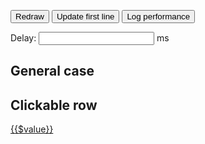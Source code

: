 <button type="button" ng-click="$ctrl.redraw()">Redraw</button>
<button type="button" ng-click="$ctrl.changeDataOnFirstLine()">Update first line</button>
<button type="button" ng-click="$ctrl.showPerformances()">Log performance</button>

<div class="inline-component">
  Delay: <input data-label="Delay" data-unit="ms" type="number" ng-model="$ctrl.delay"> ms
</div>

## General case

<!-- Remote data + on-the-fly loading +  filtering -->
<!--<label class="oui-label" for="searchText1">Find: </label>
<input id="searchText1" name="searchText1" type="search" class="oui-input oui-input_inline"
  data-ng-change="$ctrl.onSearchText('list1')"
  data-ng-model="$ctrl.searchText"
  data-ng-model-options="{ debounce: 400 }">
<oui-table
  id="list1"
  ng-if="$ctrl.trigger"
  rows-loader="$ctrl.loadPartialData($config)"
  row-loader="$ctrl.loadRow($row)"
  page-size="25">
  <column property="firstName" sortable="asc"></column>
  <column property="lastName" sortable></column>
  <column title="'Mère'" property="parents.mother.lastName" sortable>
    {{row.parents.mother.lastName}}, {{row.parents.mother.firstName}}
  </column>
  <column title="'Père'" property="parents.father.lastName" sortable>
    {{row.parents.father.lastName}}, {{row.parents.father.firstName}}
  </column>
  <column property="email" sortable>
    <a href="mailto:{{$value}}">{{$ctrl.label}}: {{$value}}</a>
  </column>
  <column property="phone"></column>
  <column property="birth" sortable>
    {{$value|date:short}}
  </column>
</oui-table> -->

<!-- Remote data -->
<!-- <oui-table rows-loader="$ctrl.loadData($config)" ng-if="$ctrl.trigger" page-size="10">
  <column property="firstName" sortable="asc"></column>
  <column property="lastName" sortable></column>
  <column title="'Mère'" property="parents.mother.lastName" sortable>
    {{row.parents.mother.lastName}}, {{row.parents.mother.firstName}}
  </column>
  <column title="'Père'" property="parents.father.lastName" sortable>
    {{row.parents.father.lastName}}, {{row.parents.father.firstName}}
  </column>
  <column property="email" sortable>
    <a href="mailto:{{$value}}">{{$ctrl.label}}: {{$value}}</a>
  </column>
  <column property="phone"></column>
  <column property="birth" sortable>
    {{$value|date:short}}
  </column>
  <pagination>
    <simple-pagination current-page="$table.getCurrentPage()"
      page-count="$table.getPageCount()"
      on-next-page="$table.nextPage()"
      on-previous-page="$table.previousPage()"></simple-pagination>
  </pagination>
</oui-table> -->

<!-- Local data + on-the-fly loading + filtering -->
<!-- <label class="oui-label" for="searchText3">Find: </label>
<input id="searchText3" name="searchText3" type="search" class="oui-input oui-input_inline"
  data-ng-change="$ctrl.onSearchText('list3')"
  data-ng-model="$ctrl.searchText"
  data-ng-model-options="{ debounce: 400 }">
<oui-table ng-if="$ctrl.trigger"
  id="list3"
  rows="$ctrl.data"
  row-loader="$ctrl.loadRow($row)"
  page-size="25">
  <column property="firstName" sortable="asc"></column>
  <column property="lastName" sortable></column>
  <column title="'Mère'" property="parents.mother.lastName" sortable>
    {{row.parents.mother.lastName}}, {{row.parents.mother.firstName}}
  </column>
  <column title="'Père'" property="parents.father.lastName" sortable>
    {{row.parents.father.lastName}}, {{row.parents.father.firstName}}
  </column>
  <column property="email" sortable></column>
  <column property="phone"></column>
  <column property="birth" sortable></column>
  <column title="'Action'" class="oui-table__cell_action">
    <button class="oui-button oui-button_secondary" ng-click="$ctrl.runAction($row)">This is an action</button>
  </column>
</oui-table> -->

<!-- Local data -->
<!-- <oui-table rows="$ctrl.data" ng-if="$ctrl.trigger" page-size="10">
  <column property="firstName" sortable="asc"></column>
  <column property="lastName" sortable></column>
  <column property="email" sortable></column>
  <column property="phone"></column>
  <column property="birth" sortable></column>
  <pagination>
    <simple-pagination current-page="$table.getCurrentPage()"
      page-count="$table.getPageCount()"
      on-next-page="$table.nextPage()"
      on-previous-page="$table.previousPage()"></simple-pagination>
  </pagination>
</oui-table> -->

<!-- Custom column names -->
<!-- <oui-table rows="$ctrl.data" ng-if="$ctrl.trigger" page-size="10">
  <column title="'Prénom'" property="firstName" sortable="asc"></column>
  <column title="'Nom'" property="lastName" sortable></column>
  <column title="'Mère'" property="parents.mother.lastName" sortable>
    {{row.parents.mother.lastName}}, {{row.parents.mother.firstName}}
  </column>
  <column title="'Père'" property="parents.father.lastName" sortable>
    {{row.parents.father.lastName}}, {{row.parents.father.firstName}}
  </column>
  <column property="email" sortable></column>
  <column title="'Téléphone'" property="phone"></column>
  <column title="'Date de naissance'" property="birth" sortable></column>
  <pagination>
    <simple-pagination current-page="$table.getCurrentPage()"
      page-count="$table.getPageCount()"
      on-next-page="$table.nextPage()"
      on-previous-page="$table.previousPage()"></simple-pagination>
  </pagination>
</oui-table> -->

<!-- Bug template -->
<!-- <oui-table ng-if="$ctrl.trigger"
  rows="$ctrl.partialData"
  row-loader="$ctrl.loadRow($row)"
  page-size="25">
  <column property="firstName" sortable="asc"></column>
  <column property="lastName" sortable></column>
  <column title="'Mère'" property="parents.mother.lastName" sortable>
    {{row.parents.mother.lastName}}, {{row.parents.mother.firstName}}
  </column>
  <column title="'Père'" property="parents.father.lastName" sortable>
    {{row.parents.father.lastName}}, {{row.parents.father.firstName}}
  </column>
  <column title="'Composite column'" property="parents.mother.lastName"
    template="$ctrl.getTemplate()"></column>
  <column property="email" sortable></column>
</oui-table>

<button type="button" ng-click="$ctrl.redraw()">Redraw</button>
<button type="button" ng-click="$ctrl.changeDataOnFirstLine()">Update first line</button>
<button type="button" ng-click="$ctrl.showPerformances()">Log performance</button>

<div class="inline-component">
  Delay: <input data-label="Delay" data-unit="ms" type="number" ng-model="$ctrl.delay"> ms
</div> -->

<!-- ## Empty table

<oui-table
  ng-if="$ctrl.trigger"
  rows="$ctrl.emptyList"
  page-size="10">
  <column property="firstName" sortable="asc"></column>
  <column property="lastName" sortable></column>
  <column title="'Mère'" property="parents.mother.lastName" sortable>
    {{row.parents.mother.lastName}}, {{row.parents.mother.firstName}}
  </column>
  <column title="'Père'" property="parents.father.lastName" sortable>
    {{row.parents.father.lastName}}, {{row.parents.father.firstName}}
  </column>
  <column property="email" sortable>
    <a href="mailto:{{$value}}">{{$value}}</a>
  </column>
  <column property="phone"></column>
  <column property="birth" sortable>
    {{$value|date:short}}
  </column>
  <pagination>
    <simple-pagination current-page="$table.getCurrentPage()"
      page-count="$table.getPageCount()"
      on-next-page="$table.nextPage()"
      on-previous-page="$table.previousPage()"></simple-pagination>
  </pagination>
  <empty-placeholder>Aucun résultat</empty-placeholder>
</oui-table>
<button type="button" ng-click="$ctrl.addElement()">Add element</button> -->

<!-- ## Item selection

<oui-table
  ng-if="$ctrl.trigger"
  rows="$ctrl.data"
  page-size="10"
  on-selection-change="$ctrl.onSelectionChange($selection)">
  <column property="firstName" sortable="asc"></column>
  <column property="lastName" sortable></column>
  <column title="'Mère'" property="parents.mother.lastName" sortable>
    {{row.parents.mother.lastName}}, {{row.parents.mother.firstName}}
  </column>
  <column title="'Père'" property="parents.father.lastName" sortable>
    {{row.parents.father.lastName}}, {{row.parents.father.firstName}}
  </column>
  <column property="email" sortable>
    <a href="mailto:{{$value}}">{{$value}}</a>
  </column>
  <column property="phone"></column>
  <column property="birth" sortable>
    {{$value|date:short}}
  </column>
  <pagination>
    <simple-pagination current-page="$table.getCurrentPage()"
      page-count="$table.getPageCount()"
      on-next-page="$table.nextPage()"
      on-previous-page="$table.previousPage()"></simple-pagination>
  </pagination>
</oui-table> -->

## Clickable row

<oui-table rows="$ctrl.data"
    on-row-click="$ctrl.runAction($row)"
    row-label="$row.firstName + ' ' + $row.lastName"
    page-size="25">
  <column property="firstName" sortable="asc"></column>
  <column property="lastName" sortable></column>
  <column property="email" sortable>
    <a href="mailto:{{$value}}">{{$value}}</a>
  </column>
  <column property="phone"></column>
  <column property="birth" sortable></column>
</oui-table>

